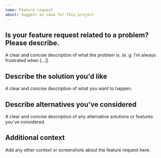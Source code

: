 ```yaml
---
name: Feature request
about: Suggest an idea for this project
---
```


## Is your feature request related to a problem? Please describe.
A clear and concise description of what the problem is. (e. g. I'm always frustrated when […])

## Describe the solution you'd like
A clear and concise description of what you want to happen.

## Describe alternatives you've considered
A clear and concise description of any alternative solutions or features you've considered.

## Additional context
Add any other context or screenshots about the feature request here.
